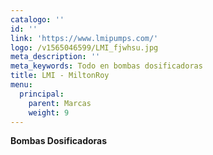 ```yaml
---
catalogo: ''
id: ''
link: 'https://www.lmipumps.com/'
logo: /v1565046599/LMI_fjwhsu.jpg
meta_description: ''
meta_keywords: Todo en bombas dosificadoras
title: LMI - MiltonRoy
menu:
  principal:
    parent: Marcas
    weight: 9
---
```




**Bombas Dosificadoras**
